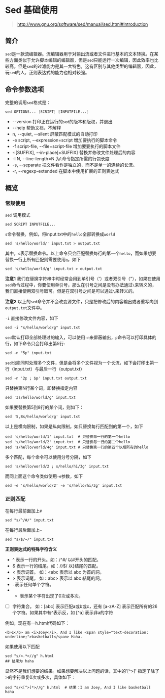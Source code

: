 # Sed 基础使用
> http://www.gnu.org/software/sed/manual/sed.html#Introduction


## 简介
`sed`是一款流编辑器。流编辑器用于对输出流或者文件进行基本的文本转换。在某些方面类似于允许脚本编辑的编辑器，但是`sed`只能运行一次编辑，因此效率也比较高。但是`sed`的过滤能力是其一大特色，这有区别与其他类型的编辑器，因此，玩`sed`的人，正则表达式的能力也相对较强。

## 命令参数选项

完整的调用`sed`格式是：

```
sed OPTIONS... [SCRIPT] [INPUTFILE...]
```

- --version 打印正在运行的`sed`的版本和版权，并退出
- --help 帮助文档，不解释
- n, --quiet, --silent  屏蔽匹配模式的自动打印
- -e script, --expression=script 增加要执行的脚本命令
- -f script-file, --file=script-file  增加要要执行的脚本文件
- -i[SUFFIX], --in-place[=SUFFIX]  替换并修改文件处理后的内容
- -l N, --line-length=N  为`l`命令指定所需的行包长度
- -s, --separate  把文件看作是独立的，而不是单一的连续的长流。
- -r, --regexp-extended  在脚本中使用扩展的正则表达式

## 概览

### 常规使用

`sed` 调用模式

```
sed SCRIPT INPUTFILE...
```

`s`命令替换，例如，将input.txt中的`hello`全部转换成`world`

```
sed 's/hello/world/' input.txt > output.txt
```

其中，`s`表示替换命令。以上命令只会匹配替换每行的第一个`hello`，而如果想要替换一行上所有匹配则需要使用`g`，如下

```
sed 's/hello/world/g' input.txt > output.txt
```

**注意1** 我们在替换字符串中时经常会用到单引号（'）或者双引号（"），如果在使用`sed`命令过程中，你要使用单引号，那么在引号之间是没有办法通过`\`来转义的，我们直接使用双引号取可。但是在双引号之间是可以通过`\`来转义的。

**注意2** 以上的`sed`命令并不会改变源文件，只是把修改后的内容输出或者重写向到`output.txt`文件中。

`-i` 直接修改文件内容，如下

```
sed -i "s/hello/world/g" input.txt
```

`sed`默认打印全部处理过的输入，可以使用`-n`来屏蔽输出，`p`命令可以打印具体的行，如下命令只会打印出第5行:

```
sed -n "5p" input.txt
```

`sed`也能同时处理多个文件，但是会将多个文件视为一个长流，如下会打印出第一行（input.txt）与最后一行（output.txt）

```
sed -n '2p ; $p' input.txt output.txt
```

只替换第N行某个词，即替换指定内容

```
sed '3s/hello/world/g' input.txt
```
如果要替换第5到8行的某个词，则如下：

```
sed '5,8s/hello/world/g' input.txt
```

以上是横向限制，如果是纵向限制，如只替换每行匹配到的第一个，如下

```
sed 's/hello/world/1' input.txt  # 只替换每一行的第一个hello
sed 's/hello/world/2' input.txt  # 只替换每一行的第二个hello
sed 's/hello/world/4g' input.txt # 只替换第一行的第四个以后所有的hello
```

多个匹配，每个命令可以使用分号分隔，如下

```
sed 's/hello/world/2 ; s/hello/hi/3g' input.txt 
```
而同上面这个命令类似使用`-e`参数，如下

```
sed -e 's/hello/world/2' -e 's/hello/hi/3g' input.txt
```


### 正则匹配

在每行最前面加上`#`

```
sed "s/^/#/" input.txt
```
在每行最后面加上`~`

```
sed "s/$/~/" input.txt
```

**正则表达式的特殊字符含义**

- ^ 表示一行的开头。如：/^#/ 以#开头的匹配。
- $ 表示一行的结尾。如：/}$/ 以}结尾的匹配。
- \< 表示词首。 如：\<abc 表示以 abc 为首的詞。
- \> 表示词尾。 如：abc\> 表示以 abc 結尾的詞。
- . 表示任何单个字符。
- * 表示某个字符出现了0次或多次。
- [ ] 字符集合。 如：[abc] 表示匹配a或b或c，还有 [a-zA-Z] 表示匹配所有的26个字符。如果其中有^表示反，如 [^a] 表示非a的字符

例如，现在有一h.html代码如下：

```
<b>I</b> am <i>Joey</i>, And I like <span style="text-decoration: underline;">basketball</span> Haha.
```
如果使用以下匹配

```
sed "s/<.*>//g" h.html
## 结果为 haha
```
显然不是我们想要的结果。如果想要解决以上问题的话，其中的'[^>]' 指定了除了>的字符重复0次或多次，具体如下：

```
sed "s/<[^>]*>//g" h.html  # 结果：I am Joey, And I like basketball haha
```